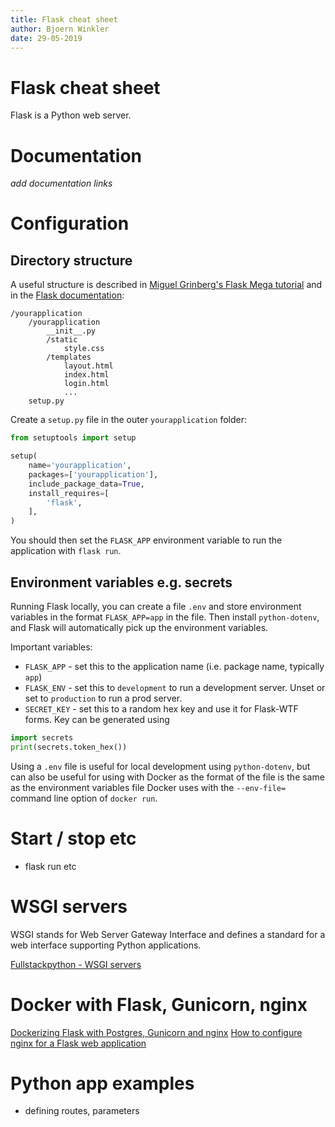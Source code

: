 ```yaml
---
title: Flask cheat sheet
author: Bjoern Winkler
date: 29-05-2019
---
```


# Flask cheat sheet

Flask is a Python web server. 

# Documentation

_add documentation links_

# Configuration

## Directory structure

A useful structure is described in [Miguel Grinberg's Flask Mega tutorial](https://blog.miguelgrinberg.com/post/the-flask-mega-tutorial-part-i-hello-world) and in the [Flask documentation](https://flask.palletsprojects.com/en/1.1.x/patterns/packages/):

```
/yourapplication
    /yourapplication
        __init__.py
        /static
            style.css
        /templates
            layout.html
            index.html
            login.html
            ...
    setup.py
```

Create a `setup.py` file in the outer `yourapplication` folder:

```python
from setuptools import setup

setup(
    name='yourapplication',
    packages=['yourapplication'],
    include_package_data=True,
    install_requires=[
        'flask',
    ],
)
```

You should then set the `FLASK_APP` environment variable to run the application with `flask run`.

## Environment variables e.g. secrets

Running Flask locally, you can create a file `.env` and store environment variables in the format `FLASK_APP=app` in the file. Then install `python-dotenv`, and Flask will automatically pick up the environment variables.

Important variables:

- `FLASK_APP` - set this to the application name (i.e. package name, typically `app`)
- `FLASK_ENV` - set this to `development` to run a development server. Unset or set to `production` to run a prod server.
- `SECRET_KEY` - set this to a random hex key and use it for Flask-WTF forms. Key can be generated using

```python
import secrets
print(secrets.token_hex())
```

Using a `.env` file is useful for local development using `python-dotenv`, but can also be useful for using with Docker as the format of the file is the same as the environment variables file Docker uses with the `--env-file=` command line option of `docker run`.

# Start / stop etc

- flask run etc

# WSGI servers

WSGI stands for Web Server Gateway Interface and defines a standard for a web interface supporting Python applications.

[Fullstackpython - WSGI servers](https://www.fullstackpython.com/wsgi-servers.html)

# Docker with Flask, Gunicorn, nginx

[Dockerizing Flask with Postgres, Gunicorn and nginx](https://testdriven.io/blog/dockerizing-flask-with-postgres-gunicorn-and-nginx/)
[How to configure nginx for a Flask web application](https://www.patricksoftwareblog.com/how-to-configure-nginx-for-a-flask-web-application/)

# Python app examples

- defining routes, parameters